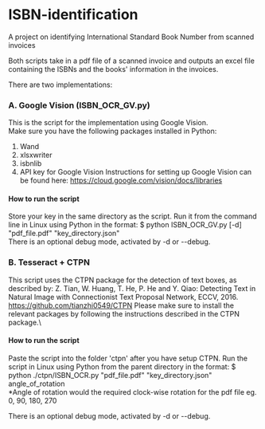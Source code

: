 # ISBN-identification
A project on identifying International Standard Book Number from scanned invoices

Both scripts take in a pdf file of a scanned invoice and outputs an excel file containing the ISBNs and the books' information in the invoices.

There are two implementations:
### A. Google Vision (ISBN_OCR_GV.py) 
This is the script for the implementation using Google Vision. \
Make sure you have the following packages installed in Python:
1. Wand 
2. xlsxwriter 
3. isbnlib 
4. API key for Google Vision
Instructions for setting up Google Vision can be found here: 
https://cloud.google.com/vision/docs/libraries
#### How to run the script
Store your key in the same directory as the script.
Run it from the command line in Linux using Python in the format: 
$ python ISBN_OCR_GV.py [-d] "pdf_file.pdf" "key_directory.json" \
There is an optional debug mode, activated by -d or --debug.

### B. Tesseract + CTPN 
This script uses the CTPN package for the detection of text boxes, as described by: 
Z. Tian, W. Huang, T. He, P. He and Y. Qiao: Detecting Text in Natural Image with
Connectionist Text Proposal Network, ECCV, 2016. 
https://github.com/tianzhi0549/CTPN
Please make sure to install the relevant packages by following the instructions described in the CTPN package.\ 

#### How to run the script
Paste the script into the folder 'ctpn' after you have setup CTPN.
Run the script in Linux using Python from the parent directory in the format:
$ python ./ctpn/ISBN_OCR.py "pdf_file.pdf" "key_directory.json" angle_of_rotation \
*Angle of rotation would the required clock-wise rotation for the pdf file eg. 0, 90, 180, 270

There is an optional debug mode, activated by -d or --debug.



